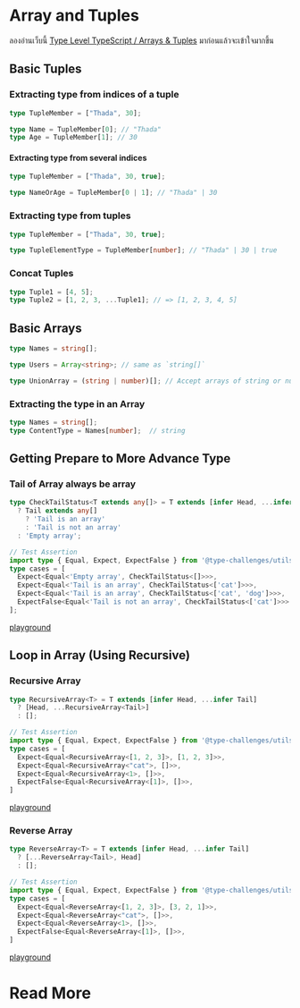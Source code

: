 # Array and Tuples

ลองอ่านเว็บนี้ [Type Level TypeScript / Arrays & Tuples](https://type-level-typescript.com/arrays-and-tuples) มาก่อนแล้วจะเข้าใจมากขึ้น

## Basic Tuples

### Extracting type from indices of a tuple
```ts
type TupleMember = ["Thada", 30];

type Name = TupleMember[0]; // "Thada"
type Age = TupleMember[1]; // 30
```

#### Extracting type from several indices

```ts
type TupleMember = ["Thada", 30, true];

type NameOrAge = TupleMember[0 | 1]; // "Thada" | 30
```

### Extracting type from tuples 
```ts
type TupleMember = ["Thada", 30, true];

type TupleElementType = TupleMember[number]; // "Thada" | 30 | true
```

### Concat Tuples

```ts
type Tuple1 = [4, 5];
type Tuple2 = [1, 2, 3, ...Tuple1]; // => [1, 2, 3, 4, 5]
```

## Basic Arrays

```ts
type Names = string[];

type Users = Array<string>; // same as `string[]`

type UnionArray = (string | number)[]; // Accept arrays of string or number
```

### Extracting the type in an Array

```ts
type Names = string[];
type ContentType = Names[number];  // string
```

## Getting Prepare to More Advance Type

### Tail of Array always be array

```ts
type CheckTailStatus<T extends any[]> = T extends [infer Head, ...infer Tail]
  ? Tail extends any[]
    ? 'Tail is an array'
    : 'Tail is not an array'
  : 'Empty array';

// Test Assertion
import type { Equal, Expect, ExpectFalse } from '@type-challenges/utils'
type cases = [
  Expect<Equal<'Empty array', CheckTailStatus<[]>>>,
  Expect<Equal<'Tail is an array', CheckTailStatus<['cat']>>>,
  Expect<Equal<'Tail is an array', CheckTailStatus<['cat', 'dog']>>>,
  ExpectFalse<Equal<'Tail is not an array', CheckTailStatus<['cat']>>>
];
```

[playground](https://www.typescriptlang.org/play?#code/JYWwDg9gTgLgBDAnmApnA3nAogRwK4CGANgDTYAeqAxjGVpSjQGLEDOaAvnAGZQQhwA5AAEkqALRUAFsSIoAdgHMUrAPR4YwIq0EAoXWLQBhKYwDWAFQJaAyjAIw8rADwW4KcjAUATVnALyiADaALoAfHAAvHBuHl7yvnBBwPLcKFBwABIoBN5kAHSFKWkZVlohunBwAPwx1kTunj5+AcEVVVW1gmUNwC3y-lBQBIh6HXAAXEI9cH1w8hDwAYPDo5WTQljgSCsjggDc+qqqMSrwAIKs7LDAEPIGyGhUBOx+0UHr9NQwzriERM5BFswDsCEM9mQTOYenYHE5nKEwkiSJ8GDRfvhiICZnNlmDVoJIaYqJZ6rDHC4goJnjBBOFkajvhj-tj6rN+rtRkToWT7BSEdSHIShN4IIo6UiwijGYwYCxtChmVjumy5gslgN8RC4FCSTC+fCqTSJUjdCF9kA)

## Loop in Array (Using Recursive)

### Recursive Array

```ts
type RecursiveArray<T> = T extends [infer Head, ...infer Tail]
  ? [Head, ...RecursiveArray<Tail>]
  : [];

// Test Assertion
import type { Equal, Expect, ExpectFalse } from '@type-challenges/utils'
type cases = [
  Expect<Equal<RecursiveArray<[1, 2, 3]>, [1, 2, 3]>>,
  Expect<Equal<RecursiveArray<"cat">, []>>,
  Expect<Equal<RecursiveArray<1>, []>>,
  ExpectFalse<Equal<RecursiveArray<[1]>, []>>,
]
```

[playground](https://www.typescriptlang.org/play?#code/C4TwDgpgBAShDGBXATgZwJYDcIEFnIEMQAeAFQD4oBeKUqCAD2AgDsATVKAbXRYDMIyKAAkIBNgBooAOlm8BQ0gXQAbALoAoKFAD83UeKmzpcJGiy58RMspXlN2gFzc1Abg0aA9J9oRUwKBxUVEFgdAB7Fg10AFswcOQA0EgoAG8oAFEAR0QCFSkMhkh4YAKihGAAMTyQqABfKD5kcJioAHIAAWSIAFp4AAs8lVYAcz9PRDCVVDaNbqh4AhDOGi4tTPKS4mzclWJTFAxsPEISLgBGKQAmKQBmNXIpC+u7h8f1wuLgbZy8-YRDhYTtYAESLYAgx4ucjvbSfCo-Xb-MxHSynYjnKFcN4SD6bKo1CCIv4HczHKxnc4PJ44jRqIA)

### Reverse Array

```ts
type ReverseArray<T> = T extends [infer Head, ...infer Tail]
  ? [...ReverseArray<Tail>, Head]
  : [];

// Test Assertion
import type { Equal, Expect, ExpectFalse } from '@type-challenges/utils'
type cases = [
  Expect<Equal<ReverseArray<[1, 2, 3]>, [3, 2, 1]>>,
  Expect<Equal<ReverseArray<"cat">, []>>,
  Expect<Equal<ReverseArray<1>, []>>,
  ExpectFalse<Equal<ReverseArray<[1]>, []>>,
]
```
[playground](https://www.typescriptlang.org/play?#code/C4TwDgpgBAShBuEBOBnCBBJSCGIA8AKgHxQC8UBUEAHsBAHYAmKUA2gJb0BmyUAEhGyMANFAB0EzjyQVs7ADYBdAFBQoAfjYSxcRKgxZchOfKKiBQlWoBcbRQG5lygPTOKEFMCjoUaJMHYAe3pldgBbMED-KFBIKABvKABRAEcAV2x5USTqSABjYGzciAKAMUy0KABfKC4kQLCoAHIAAViIAFo8gAtM+QYAcw9nNID5FCbldqg87DQWclZVZOKCvFSM+TxdZDRMHHxWAEZRACZRAGZFMzYLs9Ej67NlnPzgdfTM7YRdgwO8ABEs2AAJurCewheq3eGy+O30+yMRzBEKhb3K4wgH023z0e0Mh0eKKIz0UQA)

# Read More
